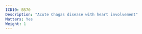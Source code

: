 ```yaml
---
ICD10: B570
Description: "Acute Chagas disease with heart involvement"
Matters: Yes
Weight: 1
---
```

